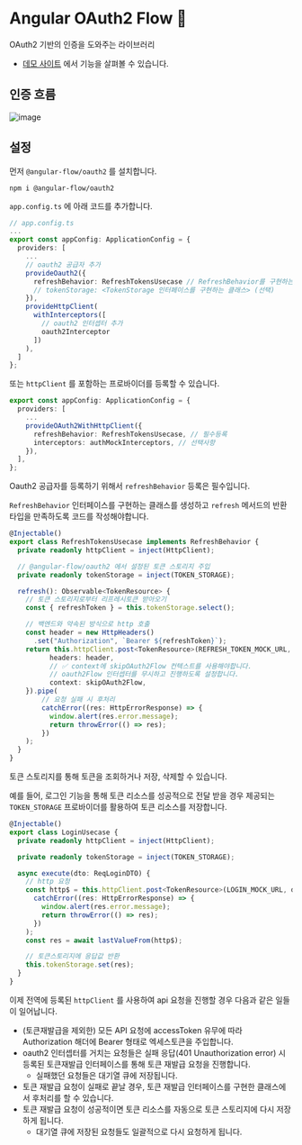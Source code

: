 # Angular OAuth2 Flow 🫧

OAuth2 기반의 인증을 도와주는 라이브러리

- [데모 사이트](https://angular-flow.pages.dev) 에서 기능을 살펴볼 수 있습니다.

## 인증 흐름

![image](https://github.com/user-attachments/assets/d3beb504-a6e0-4eea-a24d-b4a416a62252)

## 설정

먼저 `@angular-flow/oauth2` 를 설치합니다.

```
npm i @angular-flow/oauth2
```

`app.config.ts` 에 아래 코드를 추가합니다.

```ts
// app.config.ts
...
export const appConfig: ApplicationConfig = {
  providers: [
    ...
    // oauth2 공급자 추가
    provideOauth2({
      refreshBehavior: RefreshTokensUsecase // RefreshBehavior를 구현하는 클래스 등록
      // tokenStorage: <TokenStorage 인터페이스를 구현하는 클래스> (선택)
    }),
    provideHttpClient(
      withInterceptors([
        // oauth2 인터셉터 추가
        oauth2Interceptor
      ])
    ),
  ]
};
```

또는 `httpClient` 를 포함하는 프로바이더를 등록할 수 있습니다.

```ts
export const appConfig: ApplicationConfig = {
  providers: [
    ...
    provideOAuth2WithHttpClient({
      refreshBehavior: RefreshTokensUsecase, // 필수등록
      interceptors: authMockInterceptors, // 선택사항
    }),
  ],
};
```

Oauth2 공급자를 등록하기 위해서 `refreshBehavior` 등록은 필수입니다.

`RefreshBehavior` 인터페이스를 구현하는 클래스를 생성하고 `refresh` 메서드의 반환타입을 만족하도록 코드를 작성해야합니다.

```ts
@Injectable()
export class RefreshTokensUsecase implements RefreshBehavior {
  private readonly httpClient = inject(HttpClient);

  // @angular-flow/oauth2 에서 설정된 토큰 스토리지 주입
  private readonly tokenStorage = inject(TOKEN_STORAGE);

  refresh(): Observable<TokenResource> {
    // 토큰 스토리지로부터 리프레시토큰 받아오기
    const { refreshToken } = this.tokenStorage.select();

    // 백엔드와 약속된 방식으로 http 호출
    const header = new HttpHeaders()
      .set("Authorization", `Bearer ${refreshToken}`);
    return this.httpClient.post<TokenResource>(REFRESH_TOKEN_MOCK_URL, {},{
          headers: header,
          // ✅ context에 skipOAuth2Flow 컨텍스트를 사용해야합니다.
          // oauth2Flow 인터셉터를 무시하고 진행하도록 설정합니다.
          context: skipOAuth2Flow,
    }).pipe(
        // 요청 실패 시 후처리
        catchError((res: HttpErrorResponse) => {
          window.alert(res.error.message);
          return throwError(() => res);
        })
    );
  }
}
```

토큰 스토리지를 통해 토큰을 조회하거나 저장, 삭제할 수 있습니다.

예를 들어, 로그인 기능을 통해 토큰 리소스를 성공적으로 전달 받을 경우 제공되는 `TOKEN_STORAGE` 프로바이더를 활용하여 토큰 리소스를 저장합니다.

```ts
@Injectable()
export class LoginUsecase {
  private readonly httpClient = inject(HttpClient);

  private readonly tokenStorage = inject(TOKEN_STORAGE);

  async execute(dto: ReqLoginDTO) {
    // http 요청
    const http$ = this.httpClient.post<TokenResource>(LOGIN_MOCK_URL, dto).pipe(
      catchError((res: HttpErrorResponse) => {
        window.alert(res.error.message);
        return throwError(() => res);
      })
    );
    const res = await lastValueFrom(http$);

    // 토큰스토리지에 응답값 반환
    this.tokenStorage.set(res);
  }
}
```

이제 전역에 등록된 `httpClient` 를 사용하여 api 요청을 진행할 경우 다음과 같은 일들이 일어납니다.

- (토큰재발급을 제외한) 모든 API 요청에 accessToken 유무에 따라 Authorization 해더에 Bearer <token> 형태로 엑세스토큰을 주입합니다.
- oauth2 인터셉터를 거치는 요청들은 실패 응답(401 Unauthorization error) 시 등록된 토큰재발급 인터페이스를 통해 토큰 재발급 요청을 진행합니다.
  - 실패했던 요청들은 대기열 큐에 저장됩니다.
- 토큰 재발급 요청이 실패로 끝날 경우, 토큰 재발급 인터페이스를 구현한 클래스에서 후처리를 할 수 있습니다.
- 토큰 재발급 요청이 성공적이면 토큰 리소스를 자동으로 토큰 스토리지에 다시 저장하게 됩니다.
  - 대기열 큐에 저장된 요청들도 일괄적으로 다시 요청하게 됩니다.
